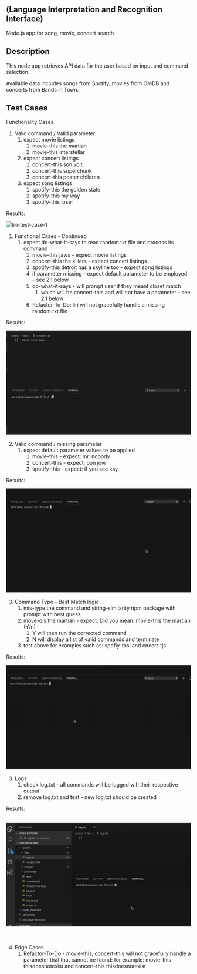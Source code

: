 ## (Language Interpretation and Recognition Interface)


Node.js app for song, movie, concert search

## Description

This node app retrieves API data for the user based on input and command selection.

Available data includes songs from Spotify, movies from OMDB and concerts from Bands in Town.

## Test Cases

Functionality Cases
1. Valid command / Valid parameter
    1. expect movie listings
        1. movie-this the martian
        2. movie-this interstellar
    2. expect concert listings
        1. concert-this son volt
        2. concert-this superchunk
        3. concert-this poster children
    3. expect song listings
        1. spotify-this the golden state
        2. spotify-this my way
        3. spotify-this loser   

Results: 

![liri-test-case-1](./assets/images/liri-test-case-1.gif)



1. Functional Cases - Continued
    1. expect do-what-it-says to read random.txt file and process its command
        1. movie-this jaws - expect movie listings
        2. concert-this the killers - expect concert listings
        3. spotify-this detroit has a skyline too - expect song listings    
        4. if parameter missing - expect default parameter to be employed - see 2.1 below  
        5. do-what-it-says  - will prompt user if they meant closet match
            1. which will be concert-this and will not have a parameter - see 2.1 below
        6. Refactor-To-Do:  liri will not gracefully handle a missing random.txt file

Results: 

![liri-test-case-2](./assets/images/liri-test-case-2.gif)



2. Valid command / missing parameter
    1. expect default parameter values to be applied
        1. movie-this   - expect:  mr. nobody
        2. concert-this - expect:  bon jovi
        3. spotify-this - expect:  if you see kay

Results: 

![liri-test-case-3](./assets/images/liri-test-case-3.gif)

3. Command Typo - Best Match logic
    1. mis-type the command and string-similarity npm package with prompt with best guess
    2. move-dis the martian - expect: Did you mean:  movie-this the martian (Y/n)
        1. Y will then run the corrected command
        2. N will display a list of valid commands and terminate
    3. test above for examples such as:  spofly-thsi   and   cncert-tjs 

Results: 

![liri-test-case-4](./assets/images/liri-test-case-4.gif)



3. Logs
    1. check log.txt - all commands will be logged wih their respective output
    2. remove log.txt and test - new log.txt should be created

Results: 

​    ![liri-test-case-5](./assets/images/liri-test-case-5.gif)

​    

4. Edge Cases
    1. Refactor-To-Do - movie-this, concert-this will not gracefully handle a parameter that 
      that cannot be found:  for example: 
       movie-this thisdoesnotexist  and concert-this thisdoesnotexist

